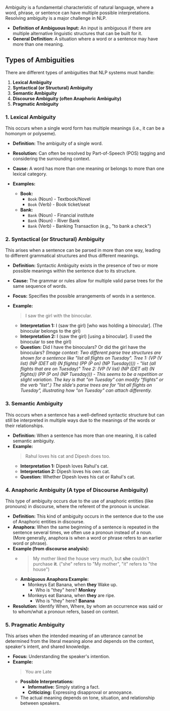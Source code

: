 Ambiguity is a fundamental characteristic of natural language, where a word, phrase, or sentence can have multiple possible interpretations. Resolving ambiguity is a major challenge in NLP.
*   **Definition of Ambiguous Input:** An input is ambiguous if there are multiple alternative linguistic structures that can be built for it.
*   **General Definition:** A situation where a word or a sentence may have more than one meaning.

## Types of Ambiguities

There are different types of ambiguities that NLP systems must handle:

1.  **Lexical Ambiguity**
2.  **Syntactical (or Structural) Ambiguity**
3.  **Semantic Ambiguity**
4.  **Discourse Ambiguity (often Anaphoric Ambiguity)**
5.  **Pragmatic Ambiguity**

### 1. Lexical Ambiguity
This occurs when a single word form has multiple meanings (i.e., it can be a homonym or polyseme).

*   **Definition:** The ambiguity of a single word.
*   **Resolution:** Can often be resolved by Part-of-Speech (POS) tagging and considering the surrounding context.
*   **Cause:** A word has more than one meaning or belongs to more than one lexical category.

*   **Examples:**
    *   **Book:**
        *   `Book` (Noun) - Textbook/Novel
        *   `Book` (Verb) - Book ticket/seat
    *   **Bank:**
        *   `Bank` (Noun) - Financial institute
        *   `Bank` (Noun) - River Bank
        *   `Bank` (Verb) - Banking Transaction (e.g., "to bank a check")
### 2. Syntactical (or Structural) Ambiguity
This arises when a sentence can be parsed in more than one way, leading to different grammatical structures and thus different meanings.

*   **Definition:** Syntactic Ambiguity exists in the presence of two or more possible meanings within the sentence due to its structure.
*   **Cause:** The grammar or rules allow for multiple valid parse trees for the same sequence of words.
*   **Focus:** Specifies the possible arrangements of words in a sentence.

*   **Example:**
    > I saw the girl with the binocular.
    *   **Interpretation 1:** I (saw the girl) [who was holding a binocular]. (The binocular belongs to the girl)
    *   **Interpretation 2:** I (saw the girl) [using a binocular]. (I used the binocular to see the girl)
    *   **Question:** Did I have the binoculars? Or did the girl have the binoculars?
    *(Image context: Two different parse tree structures are shown for a sentence like "list all flights on Tuesday".
    Tree 1: (VP (V list) (NP (DET all) (N flights) (PP (P on) (NP Tuesday)))) - "list (all flights that are on Tuesday)"
    Tree 2: (VP (V list) (NP (DET all) (N flights)) (PP (P on) (NP Tuesday))) - This seems to be a repetition or slight variation. The key is that "on Tuesday" can modify "flights" or the verb "list".)*
    *The slide's parse trees are for "list all flights on Tuesday", illustrating how "on Tuesday" can attach differently.*

### 3. Semantic Ambiguity
This occurs when a sentence has a well-defined syntactic structure but can still be interpreted in multiple ways due to the meanings of the words or their relationships.

*   **Definition:** When a sentence has more than one meaning, it is called semantic ambiguity.
*   **Example:**
    > Rahul loves his cat and Dipesh does too.
    *   **Interpretation 1:** Dipesh loves Rahul's cat.
    *   **Interpretation 2:** Dipesh loves his own cat.
    *   **Question:** Whether Dipesh loves his cat or Rahul's cat.

### 4. Anaphoric Ambiguity (A type of Discourse Ambiguity)
This type of ambiguity occurs due to the use of anaphoric entities (like pronouns) in discourse, where the referent of the pronoun is unclear.

*   **Definition:** This kind of ambiguity occurs in the sentence due to the use of Anaphoric entities in discourse.
*   **Anaphora:** When the same beginning of a sentence is repeated in the sentence several times, we often use a pronoun instead of a noun. (More generally, anaphora is when a word or phrase refers to an earlier word or phrase).
*   **Example (from discourse analysis):**
    *   > My mother liked the house very much, but **she** couldn't purchase **it**.
        ("she" refers to "My mother", "it" refers to "the house")
    *   **Ambiguous Anaphora Example:**
        *   Monkeys Eat Banana, when **they** Wake up.
            *   Who is "they" here? **Monkey**
        *   Monkeys eat Banana, when **they** are ripe.
            *   Who is "they" here? **Banana**
*   **Resolution:** Identify When, Where, by whom an occurrence was said or to whom/what a pronoun refers, based on context.

### 5. Pragmatic Ambiguity
This arises when the intended meaning of an utterance cannot be determined from the literal meaning alone and depends on the context, speaker's intent, and shared knowledge.

*   **Focus:** Understanding the speaker's intention.
*   **Example:**
    > You are Late
    *   **Possible Interpretations:**
        *   **Informative:** Simply stating a fact.
        *   **Criticizing:** Expressing disapproval or annoyance.
    *   The actual meaning depends on tone, situation, and relationship between speakers.